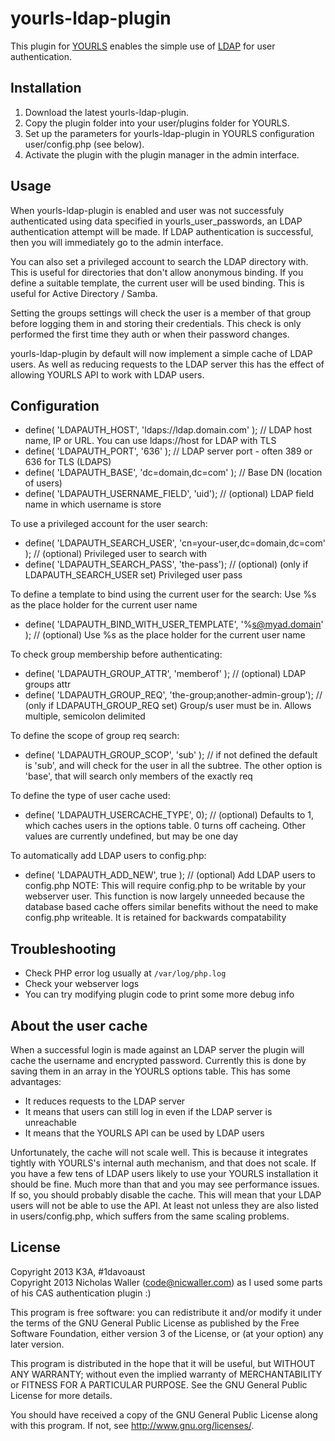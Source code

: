 yourls-ldap-plugin
==================

This plugin for [YOURLS](https://github.com/YOURLS/YOURLS) enables the simple use of [LDAP](http://en.wikipedia.org/wiki/Lightweight_Directory_Access_Protocol) for user authentication. 

Installation
------------
1. Download the latest yourls-ldap-plugin.
1. Copy the plugin folder into your user/plugins folder for YOURLS.
1. Set up the parameters for yourls-ldap-plugin in YOURLS configuration user/config.php (see below).
1. Activate the plugin with the plugin manager in the admin interface.

Usage
-----
When yourls-ldap-plugin is enabled and user was not successfuly authenticated using data specified in yourls_user_passwords, an LDAP authentication attempt will be made. If LDAP authentication is successful, then you will immediately go to the admin interface.

You can also set a privileged account to search the LDAP directory with. This is useful for directories that don't allow anonymous binding. If you define a suitable template, the current user will be used binding. This is useful for Active Directory / Samba. 

Setting the groups settings will check the user is a member of that group before logging them in and storing their credentials. This check is only performed the first time they auth or when their password changes.

yourls-ldap-plugin by default will now implement a simple cache of LDAP users. As well as reducing requests to the LDAP server this has the effect of allowing YOURLS API to work with LDAP users.

Configuration
-------------

  * define( 'LDAPAUTH_HOST', 'ldaps://ldap.domain.com' ); // LDAP host name, IP or URL. You can use ldaps://host for LDAP with TLS
  * define( 'LDAPAUTH_PORT', '636' ); // LDAP server port - often 389 or 636 for TLS (LDAPS)
  * define( 'LDAPAUTH_BASE', 'dc=domain,dc=com' ); // Base DN (location of users)
  * define( 'LDAPAUTH_USERNAME_FIELD', 'uid'); // (optional) LDAP field name in which username is store

To use a privileged account for the user search:
  * define( 'LDAPAUTH_SEARCH_USER', 'cn=your-user,dc=domain,dc=com' ); // (optional) Privileged user to search with
  * define( 'LDAPAUTH_SEARCH_PASS', 'the-pass'); // (optional) (only if LDAPAUTH_SEARCH_USER set) Privileged user pass

To define a template to bind using the current user for the search: Use %s as the place holder for the current user name
  * define( 'LDAPAUTH_BIND_WITH_USER_TEMPLATE', '%s@myad.domain' ); // (optional) Use %s as the place holder for the current user name

To check group membership before authenticating:
  * define( 'LDAPAUTH_GROUP_ATTR', 'memberof' ); // (optional) LDAP groups attr
  * define( 'LDAPAUTH_GROUP_REQ', 'the-group;another-admin-group'); // (only if LDAPAUTH_GROUP_REQ set) Group/s user must be in. Allows multiple, semicolon delimited

To define the scope of group req search:
  * define( 'LDAPAUTH_GROUP_SCOP', 'sub' ); // if not defined the default is 'sub', and will check for the user in all the subtree. The other option is 'base', that will search only members of the exactly req

To define the type of user cache used:
  * define( 'LDAPAUTH_USERCACHE_TYPE', 0); // (optional) Defaults to 1, which caches users in the options table. 0 turns off cacheing. Other values are currently undefined, but may be one day

To automatically add LDAP users to config.php:
  * define( 'LDAPAUTH_ADD_NEW', true ); // (optional) Add LDAP users to config.php
NOTE: This will require config.php to be writable by your webserver user. This function is now largely unneeded because the database based cache offers similar benefits without the need to make config.php writeable. It is retained for backwards compatability
 
Troubleshooting
---------------
  * Check PHP error log usually at `/var/log/php.log`
  * Check your webserver logs
  * You can try modifying plugin code to print some more debug info

About the user cache
--------------------
When a successful login is made against an LDAP server the plugin will cache the username and encrypted password. Currently this is done by saving them in an array in the YOURLS options table. This has some advantages:

  * It reduces requests to the LDAP server
  * It means that users can still log in even if the LDAP server is unreachable
  * It means that the YOURLS API can be used by LDAP users

Unfortunately, the cache will not scale well. This is because it integrates tightly with YOURLS's internal auth mechanism, and that does not scale. If you have a few tens of LDAP users likely to use your YOURLS installation it should be fine. Much more than that and you may see performance issues. If so, you should probably disable the cache. This will mean
that your LDAP users will not be able to use the API. At least not unless they are also listed in users/config.php, which suffers from the same scaling problems. 

License
-------
Copyright 2013 K3A, #1davoaust <BR>
Copyright 2013 Nicholas Waller (code@nicwaller.com) as I used some parts of his CAS authentication plugin :)

This program is free software: you can redistribute it and/or modify
it under the terms of the GNU General Public License as published by
the Free Software Foundation, either version 3 of the License, or
(at your option) any later version.

This program is distributed in the hope that it will be useful,
but WITHOUT ANY WARRANTY; without even the implied warranty of
MERCHANTABILITY or FITNESS FOR A PARTICULAR PURPOSE.  See the
GNU General Public License for more details.

You should have received a copy of the GNU General Public License
along with this program.  If not, see <http://www.gnu.org/licenses/>.
